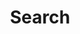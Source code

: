 ---
title: "Search" # in any language you want
layout: "search" # necessary for search
summary: "search"
placeholder: "e.g. javascript, sql..."
---